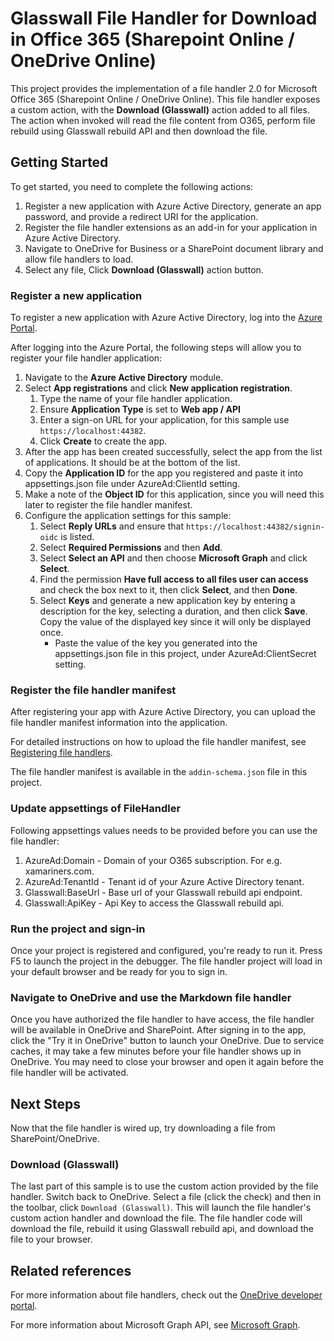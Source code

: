 # Glasswall File Handler for Download in Office 365 (Sharepoint Online / OneDrive Online)

This project provides the implementation of a file handler 2.0 for Microsoft Office 365 (Sharepoint Online / OneDrive Online).
This file handler exposes a custom action, with the **Download (Glasswall)** action added to all files. The action when invoked will read the file content from O365, perform file rebuild using Glasswall rebuild API and then download the file.

## Getting Started

To get started, you need to complete the following actions:

1. Register a new application with Azure Active Directory, generate an app password, and provide a redirect URI for the application.
2. Register the file handler extensions as an add-in for your application in Azure Active Directory.
4. Navigate to OneDrive for Business or a SharePoint document library and allow file handlers to load.
5. Select any file, Click **Download (Glasswall)** action button.

### Register a new application

To register a new application with Azure Active Directory, log into the [Azure Portal](https://portal.azure.com).

After logging into the Azure Portal, the following steps will allow you to register your file handler application:

1. Navigate to the **Azure Active Directory** module.
2. Select **App registrations** and click **New application registration**.
   1. Type the name of your file handler application.
   2. Ensure **Application Type** is set to **Web app / API**
   3. Enter a sign-on URL for your application, for this sample use `https://localhost:44382`.
   4. Click **Create** to create the app.
3. After the app has been created successfully, select the app from the list of applications. It should be at the bottom of the list.
4. Copy the **Application ID** for the app you registered and paste it into appsettings.json file under AzureAd:ClientId setting.
5. Make a note of the **Object ID** for this application, since you will need this later to register the file handler manifest.
6. Configure the application settings for this sample:
   1. Select **Reply URLs** and ensure that `https://localhost:44382/signin-oidc` is listed.
   2. Select **Required Permissions** and then **Add**.
   3. Select **Select an API** and then choose **Microsoft Graph** and click **Select**.
   4. Find the permission **Have full access to all files user can access** and check the box next to it, then click **Select**, and then **Done**.
   5. Select **Keys** and generate a new application key by entering a description for the key, selecting a duration, and then click **Save**. Copy the value of the displayed key since it will only be displayed once.
      * Paste the value of the key you generated into the appsettings.json file in this project, under AzureAd:ClientSecret setting.

### Register the file handler manifest

After registering your app with Azure Active Directory, you can upload the file handler manifest information into the application.

For detailed instructions on how to upload the file handler manifest, see [Registering file handlers](https://docs.microsoft.com/en-us/onedrive/developer/file-handlers/register-manually).

The file handler manifest  is available in the `addin-schema.json` file in this project.

### Update appsettings of FileHandler
Following appsettings values needs to be provided before you can use the file handler:
1. AzureAd:Domain - Domain of your O365 subscription. For e.g. xamariners.com.
2. AzureAd:TenantId - Tenant id of your Azure Active Directory tenant.  
3. Glasswall:BaseUrl - Base url of your Glasswall rebuild api endpoint.
4. Glasswall:ApiKey - Api Key to access the Glasswall rebuild api.

### Run the project and sign-in

Once your project is registered and configured, you're ready to run it. Press F5 to launch the project in the debugger.
The file handler project will load in your default browser and be ready for you to sign in.

### Navigate to OneDrive and use the Markdown file handler

Once you have authorized the file handler to have access, the file handler will be available in OneDrive and SharePoint.
After signing in to the app, click the "Try it in OneDrive" button to launch your OneDrive.
Due to service caches, it may take a few minutes before your file handler shows up in OneDrive.
You may need to close your browser and open it again before the file handler will be activated.

## Next Steps

Now that the file handler is wired up, try downloading a file from SharePoint/OneDrive.

### Download (Glasswall)

The last part of this sample is to use the custom action provided by the file handler. Switch back to OneDrive.
Select a file (click the check) and then in the toolbar, click `Download (Glasswall)`.
This will launch the file handler's custom action handler and download the file.
The file handler code will download the file, rebuild it using Glasswall rebuild api, and download the file to your browser.

## Related references

For more information about file handlers, check out the [OneDrive developer portal](https://dev.onedrive.com).

For more information about Microsoft Graph API, see [Microsoft Graph](https://graph.microsoft.com).
